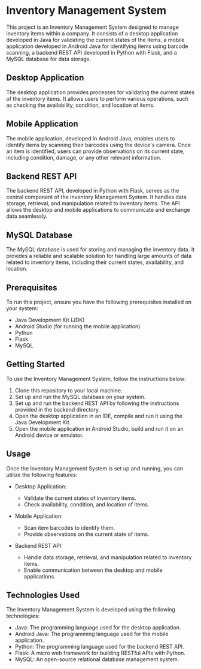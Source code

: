 # Inventory Management System

This project is an Inventory Management System designed to manage inventory items within a company. It consists of a desktop application developed in Java for validating the current states of the items, a mobile application developed in Android Java for identifying items using barcode scanning, a backend REST API developed in Python with Flask, and a MySQL database for data storage.

## Desktop Application

The desktop application provides processes for validating the current states of the inventory items. It allows users to perform various operations, such as checking the availability, condition, and location of items.

## Mobile Application

The mobile application, developed in Android Java, enables users to identify items by scanning their barcodes using the device's camera. Once an item is identified, users can provide observations on its current state, including condition, damage, or any other relevant information.

## Backend REST API

The backend REST API, developed in Python with Flask, serves as the central component of the Inventory Management System. It handles data storage, retrieval, and manipulation related to inventory items. The API allows the desktop and mobile applications to communicate and exchange data seamlessly.

## MySQL Database

The MySQL database is used for storing and managing the inventory data. It provides a reliable and scalable solution for handling large amounts of data related to inventory items, including their current states, availability, and location.

## Prerequisites

To run this project, ensure you have the following prerequisites installed on your system:

- Java Development Kit (JDK)
- Android Studio (for running the mobile application)
- Python
- Flask
- MySQL

## Getting Started

To use the Inventory Management System, follow the instructions below:

1. Clone this repository to your local machine.
2. Set up and run the MySQL database on your system.
3. Set up and run the backend REST API by following the instructions provided in the backend directory.
4. Open the desktop application in an IDE, compile and run it using the Java Development Kit.
5. Open the mobile application in Android Studio, build and run it on an Android device or emulator.

## Usage

Once the Inventory Management System is set up and running, you can utilize the following features:

- Desktop Application:
  - Validate the current states of inventory items.
  - Check availability, condition, and location of items.

- Mobile Application:
  - Scan item barcodes to identify them.
  - Provide observations on the current state of items.

- Backend REST API:
  - Handle data storage, retrieval, and manipulation related to inventory items.
  - Enable communication between the desktop and mobile applications.

## Technologies Used

The Inventory Management System is developed using the following technologies:

- Java: The programming language used for the desktop application.
- Android Java: The programming language used for the mobile application.
- Python: The programming language used for the backend REST API.
- Flask: A micro web framework for building RESTful APIs with Python.
- MySQL: An open-source relational database management system.
